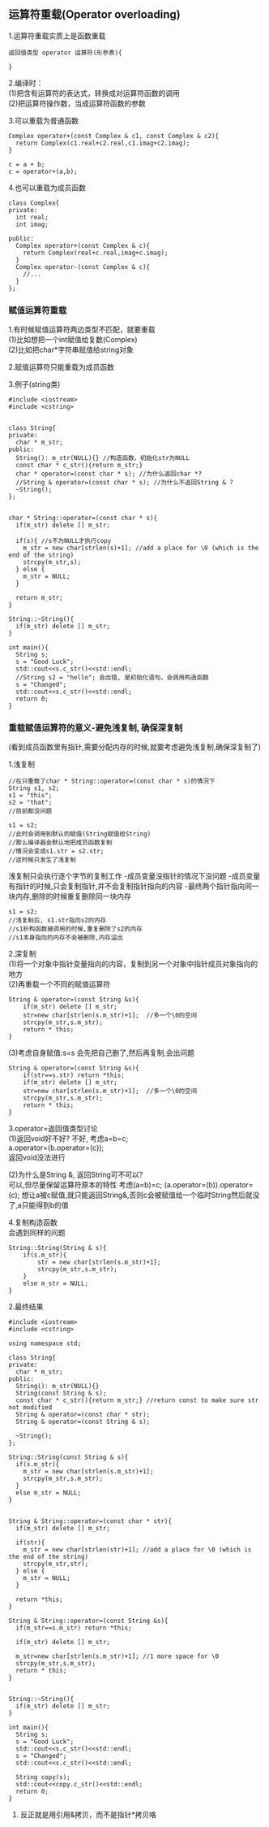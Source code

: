 ## 运算符重载\(Operator overloading\)

1.运算符重载实质上是函数重载

```
返回值类型 operator 运算符(形参表){

}
```

2.编译时：  
\(1\)把含有运算符的表达式，转换成对运算符函数的调用  
\(2\)把运算符操作数，当成运算符函数的参数

3.可以重载为普通函数

```
Complex operator+(const Complex & c1, const Complex & c2){
  return Complex(c1.real+c2.real,c1.imag+c2.imag);
}

c = a + b;
c = operator+(a,b);
```

4.也可以重载为成员函数

```
class Complex{
private:
  int real;
  int imag;

public:
  Complex operator+(const Complex & c){
    return Complex(real+c.real,imag+c.imag);
  }
  Complex operator-(const Complex & c){
    //...
  } 
};
```

### 赋值运算符重载

1.有时候赋值运算符两边类型不匹配，就要重载  
\(1\)比如想把一个int赋值给复数\(Complex\)  
\(2\)比如把char\*字符串赋值给string对象

2.赋值运算符只能重载为成员函数

3.例子\(string类\)

```
#include <iostream>
#include <cstring>


class String{
private:
  char * m_str;
public:
  String(): m_str(NULL){} //构造函数，初始化str为NULL  
  const char * c_str(){return m_str;}
  char * operator=(const char * s); //为什么返回char *?
  //String & operator=(const char * s); //为什么不返回String & ?
  ~String();
};


char * String::operator=(const char * s){
  if(m_str) delete [] m_str;

  if(s){ //s不为NULL才执行copy  
    m_str = new char[strlen(s)+1]; //add a place for \0 (which is the end of the string)
    strcpy(m_str,s);
  } else {
    m_str = NULL;
  }

  return m_str;
}

String::~String(){
  if(m_str) delete [] m_str;
}

int main(){
  String s;
  s = "Good Luck";
  std::cout<<s.c_str()<<std::endl;
  //String s2 = "hello"; 会出错, 是初始化语句，会调用构造函数  
  s = "Changed";
  std::cout<<s.c_str()<<std::endl;
  return 0;
}
```

### 重载赋值运算符的意义-避免浅复制, 确保深复制
(看到成员函数里有指针,需要分配内存的时候,就要考虑避免浅复制,确保深复制了)

1.浅复制

```
//在只重载了char * String::operator=(const char * s)的情况下
String s1, s2;
s1 = "this";
s2 = "that";
//目前都没问题

s1 = s2;
//此时会调用到默认的赋值(String赋值给String)
//那么编译器会默认地把成员函数复制
//情况会变成s1.str = s2.str;
//这时候只发生了浅复制
```

浅复制只会执行逐个字节的复制工作
-成员变量没指针的情况下没问题
-成员变量有指针的时候,只会复制指针,并不会复制指针指向的内容
-最终两个指针指向同一块内存,删除的时候重复删除同一块内存

```
s1 = s2;
//浅复制后, s1.str指向s2的内存
//s1析构函数被调用的时候,重复删除了s2的内存
//s1本身指向的内存不会被删除,内存溢出
```   
 
2.深复制  
(1)将一个对象中指针变量指向的内容，复制到另一个对象中指针成员对象指向的地方  
(2)再重载一个不同的赋值运算符

```
String & operator=(const String &s){  
    if(m_str) delete [] m_str;  
    str=new char[strlen(s.m_str)+1];  //多一个\0的空间
    strcpy(m_str,s.m_str);  
    return * this;  
}  
```

(3)考虑自身赋值:s=s
会先把自己删了,然后再复制,会出问题
```
String & operator=(const String &s){  
    if(str==s.str) return *this;
    if(m_str) delete [] m_str;  
    str=new char[strlen(s.m_str)+1];  //多一个\0的空间
    strcpy(m_str,s.m_str);  
    return * this;  
}  
```

3.operator=返回值类型讨论  
(1)返回void好不好? 
不好, 考虑a=b=c;  
a.operator=(b.operator=(c));  
返回void没法进行

(2)为什么是String &, 返回String可不可以?  
可以,但尽量保留运算符原本的特性 
考虑(a=b)=c;
(a.operator=(b)).operator=(c);
想让a被c赋值,就只能返回String&,否则c会被赋值给一个临时String然后就没了,a只能得到b的值

4.复制构造函数  
会遇到同样的问题
```
String::String(String & s){
    if(s.m_str){    
        str = new char[strlen(s.m_str)+1];    
        strcpy(m_str,s.m_str);    
    }    
    else m_str = NULL;    
}  
```

2.最终结果

```
#include <iostream>
#include <cstring>

using namespace std;

class String{
private:
  char * m_str;
public:
  String(): m_str(NULL){}
  String(const String & s);
  const char * c_str(){return m_str;} //return const to make sure str not modified
  String & operator=(const char * str);
  String & operator=(const String & s);

  ~String();
};

String::String(const String & s){
  if(s.m_str){
    m_str = new char[strlen(s.m_str)+1];
    strcpy(m_str,s.m_str);
  }
  else m_str = NULL;
}


String & String::operator=(const char * str){
  if(m_str) delete [] m_str;

  if(str){
    m_str = new char[strlen(str)+1]; //add a place for \0 (which is the end of the string)
    strcpy(m_str,str);
  } else {
    m_str = NULL;
  }

  return *this;
}

String & String::operator=(const String &s){
  if(m_str==s.m_str) return *this;

  if(m_str) delete [] m_str;

  m_str=new char[strlen(s.m_str)+1]; //1 more space for \0
  strcpy(m_str,s.m_str);
  return * this;
}


String::~String(){
  if(m_str) delete [] m_str;
}

int main(){
  String s;
  s = "Good Luck";
  std::cout<<s.c_str()<<std::endl;
  s = "Changed";
  std::cout<<s.c_str()<<std::endl;

  String copy(s);
  std::cout<<copy.c_str()<<std::endl;
  return 0;
}
```

1. 反正就是用引用&拷贝，而不是指针\*拷贝咯



